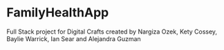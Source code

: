 # FamilyHealthApp
Full Stack project for Digital Crafts created by Nargiza Ozek, Kety Cossey, Baylie Warrick, Ian Sear and Alejandra Guzman
